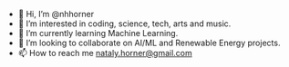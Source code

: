 - 👋 Hi, I’m @nhhorner
- 👀 I’m interested in coding, science, tech, arts and music.
- 🌱 I’m currently learning Machine Learning.
- 💞️ I’m looking to collaborate on AI/ML and Renewable Energy projects.
- 📫 How to reach me nataly.horner@gmail.com

<!---
natalyhh/natalyhh is a ✨ special ✨ repository because its `README.md` (this file) appears on your GitHub profile.
You can click the Preview link to take a look at your changes.
--->

